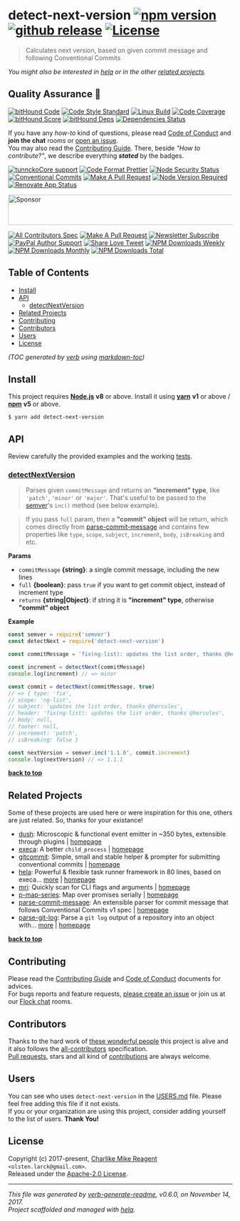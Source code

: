 # detect-next-version [![npm version][npmv-img]][npmv-url] [![github release][github-release-img]][github-release-url] [![License][license-img]][license-url] 

> Calculates next version, based on given commit message and following Conventional Commits

<div id="thetop"></div>

_You might also be interested in [hela][highlighted-link] or in the other [related projects](#related-projects)._

## Quality Assurance :100:

[![bitHound Code][bithound-code-img]][bithound-code-url] 
[![Code Style Standard][standard-img]][standard-url] 
[![Linux Build][circleci-img]][circleci-url] 
[![Code Coverage][codecov-img]][codecov-url] 
[![bitHound Score][bithound-score-img]][bithound-score-url] 
[![bitHound Deps][bithound-deps-img]][bithound-deps-url] 
[![Dependencies Status][dependencies-img]][dependencies-url] 

If you have any _how-to_ kind of questions, please read [Code of Conduct](./CODE_OF_CONDUCT.md) and **join the chat** rooms or [open an issue][open-issue-url].  
You may also read the [Contributing Guide](./CONTRIBUTING.md). There, beside _"How to contribute?"_, we describe everything **_stated_** by  the badges.

[![tunnckoCore support][chat-img]][chat-url] 
[![Code Format Prettier][prettier-img]][prettier-url] 
[![Node Security Status][nodesecurity-img]][nodesecurity-url] 
[![Conventional Commits][ccommits-img]][ccommits-url] 
[![Make A Pull Request][prs-welcome-img]][prs-welcome-url] 
[![Node Version Required][nodeversion-img]][nodeversion-url] 
[![Renovate App Status][renovate-img]][renovate-url]

<a target="_blank" rel="nofollow" href="https://app.codesponsor.io/link/K7yYzzA5nb2ZDR4GTKmgUdfe/tunnckoCore/detect-next-version">
  <img alt="Sponsor" width="888" height="68" src="https://app.codesponsor.io/embed/K7yYzzA5nb2ZDR4GTKmgUdfe/tunnckoCore/detect-next-version.svg" />
</a>
<p></p>

[![All Contributors Spec][all-contributors-img]](#contributors) 
[![Make A Pull Request][prs-welcome-img]][prs-welcome-url] 
[![Newsletter Subscribe][tinyletter-img]][tinyletter-url] 
[![PayPal Author Support][paypal-donate-img]][paypal-donate-url] 
[![Share Love Tweet][share-love-img]][share-love-url] 
[![NPM Downloads Weekly][downloads-weekly-img]][npmv-url] 
[![NPM Downloads Monthly][downloads-monthly-img]][npmv-url] 
[![NPM Downloads Total][downloads-total-img]][npmv-url] 

## Table of Contents
- [Install](#install)
- [API](#api)
  * [detectNextVersion](#detectnextversion)
- [Related Projects](#related-projects)
- [Contributing](#contributing)
- [Contributors](#contributors)
- [Users](#users)
- [License](#license)

_(TOC generated by [verb](https://github.com/verbose/verb) using [markdown-toc](https://github.com/jonschlinkert/markdown-toc))_

## Install

This project requires [**Node.js**][nodeversion-url] **v8** or above. Install it using [**yarn**](https://yarnpkg.com) **v1** or above / [**npm**](https://www.npmjs.com) **v5** or above.

```
$ yarn add detect-next-version
```
<!-- 
A browser usage is also possible, thanks to the [unpkg.com](https://unpkg.com) CDN and [Rollup](https://ghub.now.sh/rollup) bundler.  
See available bundles at [`https://unpkg.com/detect-next-version/dist/browser/`](https://unpkg.com/detect-next-version/dist/browser/).

> _**Note:** May not work in the browser if some of the [Node.js builtin modules](https://github.com/juliangruber/builtins/blob/master/builtins.json) are used here._
 -->
 
## API
Review carefully the provided examples and the working [tests](./test).

### [detectNextVersion](src/index.js#L48)
> Parses given `commitMessage` and returns an **"increment" type**, like `'patch'`, `'minor'` or `'major'`. That's useful to be passed to the [semver][]'s `inc()` method (see below example).

> If you pass `full` param, then a **"commit" object** will be return,
which comes directly from [parse-commit-message][] and contains few properties
like `type`, `scope`, `subject`, `increment`, `body`, `isBreaking` and etc.

**Params**

* `commitMessage` **{string}**: a single commit message, including the new lines    
* `full` **{boolean}**: pass `true` if you want to get commit object, instead of increment type    
* `returns` **{string|Object}**: if string it is **"increment" type**, otherwise **"commit" object**  

**Example**

```js
const semver = require('semver')
const detectNext = require('detect-next-version')

const commitMessage = 'fix(ng-list): updates the list order, thanks @hercules'

const increment = detectNext(commitMessage)
console.log(increment) // => minor

const commit = detectNext(commitMessage, true)
// => { type: 'fix',
// scope: 'ng-list',
// subject: 'updates the list order, thanks @hercules',
// header: 'fix(ng-list): updates the list order, thanks @hercules',
// body: null,
// footer: null,
// increment: 'patch',
// isBreaking: false }

const nextVersion = semver.inc('1.1.0', commit.increment)
console.log(nextVersion) // => 1.1.1
```

**[back to top](#thetop)**

## Related Projects
Some of these projects are used here or were inspiration for this one, others are just related. So, thanks for your existance! 
- [dush](https://www.npmjs.com/package/dush): Microscopic & functional event emitter in ~350 bytes, extensible through plugins | [homepage](https://github.com/tunnckocore/dush#readme "Microscopic & functional event emitter in ~350 bytes, extensible through plugins")
- [execa](https://www.npmjs.com/package/execa): A better `child_process` | [homepage](https://github.com/sindresorhus/execa#readme "A better `child_process`")
- [gitcommit](https://www.npmjs.com/package/gitcommit): Simple, small and stable helper & prompter for submitting conventional commits | [homepage](https://github.com/tunnckoCore/gitcommit#readme "Simple, small and stable helper & prompter for submitting conventional commits")
- [hela](https://www.npmjs.com/package/hela): Powerful & flexible task runner framework in 80 lines, based on execa… [more](https://github.com/tunnckoCore/hela#readme) | [homepage](https://github.com/tunnckoCore/hela#readme "Powerful & flexible task runner framework in 80 lines, based on execa. Supports presets, a la ESLint but for tasks & npm scripts")
- [mri](https://www.npmjs.com/package/mri): Quickly scan for CLI flags and arguments | [homepage](https://github.com/lukeed/mri#readme "Quickly scan for CLI flags and arguments")
- [p-map-series](https://www.npmjs.com/package/p-map-series): Map over promises serially | [homepage](https://github.com/sindresorhus/p-map-series#readme "Map over promises serially")
- [parse-commit-message](https://www.npmjs.com/package/parse-commit-message): An extensible parser for commit message that follows Conventional Commits v1 spec | [homepage](https://github.com/tunnckoCore/parse-commit-message#readme "An extensible parser for commit message that follows Conventional Commits v1 spec")
- [parse-git-log](https://www.npmjs.com/package/parse-git-log): Parse a `git log` output of a repository into an object with… [more](https://github.com/tunnckocore/parse-git-log#readme) | [homepage](https://github.com/tunnckocore/parse-git-log#readme "Parse a `git log` output of a repository into an object with useful commit data. Supports plugins, streaming, promises and callback APIs.")

**[back to top](#thetop)**

## Contributing
Please read the [Contributing Guide](./CONTRIBUTING.md) and [Code of Conduct](./CODE_OF_CONDUCT.md) documents for advices.  
For bugs reports and feature requests, [please create an issue][open-issue-url] or join us at our [Flock chat][chat-url] rooms.
  
## Contributors
Thanks to the hard work of [these wonderful people](./CONTRIBUTORS.md) this project is alive and it also follows the [all-contributors](https://github.com/kentcdodds/all-contributors) specification.  
[Pull requests](./CONTRIBUTING.md#opening-a-pull-request), stars and all kind of [contributions](https://opensource.guide/how-to-contribute/#what-it-means-to-contribute) are always welcome.

## Users
You can see who uses `detect-next-version` in the [USERS.md](./USERS.md) file. Please feel free adding this file if it not exists.  
If you or your organization are using this project, consider adding yourself to the list of users. **Thank You!**

## License
Copyright (c) 2017-present, [Charlike Mike Reagent][author-link] `<olsten.larck@gmail.com>`.  
Released under the [Apache-2.0 License][license-url].

***

_This file was generated by [verb-generate-readme](https://github.com/verbose/verb-generate-readme), v0.6.0, on November 14, 2017._  
_Project scaffolded and managed with [hela][]._

[hela]: https://github.com/tunnckoCore/hela
[parse-commit-message]: https://github.com/tunnckoCore/parse-commit-message
[semver]: https://github.com/npm/node-semver

<!-- Heading badges -->
[npmv-url]: https://www.npmjs.com/package/detect-next-version
[npmv-img]: https://img.shields.io/npm/v/detect-next-version.svg?label=npm%20version

[github-release-url]: https://github.com/tunnckoCore/detect-next-version/releases/latest
[github-release-img]: https://img.shields.io/github/release/tunnckoCore/detect-next-version.svg?label=github%20release

[license-url]: https://github.com/tunnckoCore/detect-next-version/blob/master/LICENSE
[license-img]: https://img.shields.io/npm/l/detect-next-version.svg
<!-- [license-img]: https://img.shields.io/badge/license-tunnckoCore_1%2E0-blue.svg -->

[downloads-monthly-img]: https://img.shields.io/npm/dm/detect-next-version.svg

<!-- Front line badges -->
[bithound-score-url]: https://www.bithound.io/github/tunnckoCore/detect-next-version
[bithound-score-img]: https://www.bithound.io/github/tunnckoCore/detect-next-version/badges/score.svg

[bithound-code-url]: https://www.bithound.io/github/tunnckoCore/detect-next-version
[bithound-code-img]: https://www.bithound.io/github/tunnckoCore/detect-next-version/badges/code.svg

[standard-url]: https://github.com/airbnb/javascript
[standard-img]: https://img.shields.io/badge/code_style-airbnb-brightgreen.svg

[circleci-url]: https://circleci.com/gh/tunnckoCore/detect-next-version/tree/master
[circleci-img]: https://img.shields.io/circleci/project/github/tunnckoCore/detect-next-version/master.svg

[codecov-url]: https://codecov.io/gh/tunnckoCore/detect-next-version
[codecov-img]: https://img.shields.io/codecov/c/github/tunnckoCore/detect-next-version/master.svg

[bithound-deps-url]: https://www.bithound.io/github/tunnckoCore/detect-next-version/dependencies/npm
[bithound-deps-img]: https://www.bithound.io/github/tunnckoCore/detect-next-version/badges/dependencies.svg

[dependencies-url]: https://david-dm.org/tunnckoCore/detect-next-version
[dependencies-img]: https://img.shields.io/david/tunnckoCore/detect-next-version.svg

<!-- Second front of badges -->
[chat-url]: https://tunnckocore.flock.com/?i=cx2xoeofjtj6eo6c
[chat-img]: https://img.shields.io/badge/chat-on_flock-brightgreen.svg

[prettier-url]: https://github.com/prettier/prettier
[prettier-img]: https://img.shields.io/badge/styled_with-prettier-f952a5.svg

[nodesecurity-url]: https://nodesecurity.io/orgs/tunnckocore/projects/d0aea59c-0e09-42ac-bd67-2c48f22c5226/master
[nodesecurity-img]: https://nodesecurity.io/orgs/tunnckocore/projects/d0aea59c-0e09-42ac-bd67-2c48f22c5226/badge
<!-- the original color of nsp: 
[nodesec-img]: https://img.shields.io/badge/nsp-no_known_vulns-35a9e0.svg -->

[ccommits-url]: https://conventionalcommits.org/
[ccommits-img]: https://img.shields.io/badge/conventional_commits-1.0.0-yellow.svg

[prs-welcome-img]: https://img.shields.io/badge/PRs-welcome-brightgreen.svg
[prs-welcome-url]: http://makeapullrequest.com

[nodeversion-url]: https://nodejs.org/en/download
[nodeversion-img]: https://img.shields.io/node/v/detect-next-version.svg

[renovate-url]: https://renovateapp.com
[renovate-img]: https://img.shields.io/badge/renovate-enabled-brightgreen.svg

<!-- Third badges line (After CodeSponsor ads) -->
[all-contributors-img]: https://img.shields.io/github/contributors/tunnckoCore/detect-next-version.svg?label=all%20contributors&colorB=ffa500

[tinyletter-url]: https://tinyletter.com/tunnckoCore
[tinyletter-img]: https://img.shields.io/badge/join-newsletter-9caaf8.svg

[paypal-donate-url]: https://paypal.me/tunnckoCore/10
[paypal-donate-img]: https://img.shields.io/badge/$-support-f47721.svg

[downloads-weekly-img]: https://img.shields.io/npm/dw/detect-next-version.svg
[downloads-total-img]: https://img.shields.io/npm/dt/detect-next-version.svg

<!-- Miscellaneous -->
[share-love-url]: https://twitter.com/intent/tweet?text=https://github.com/tunnckoCore/detect-next-version&via=tunnckoCore
[share-love-img]: https://img.shields.io/badge/share-love-1da1f2.svg
[open-issue-url]: https://github.com/tunnckoCore/detect-next-version/issues/new

[highlighted-link]: https://ghub.now.sh/hela
[author-link]: https://i.am.charlike.online

